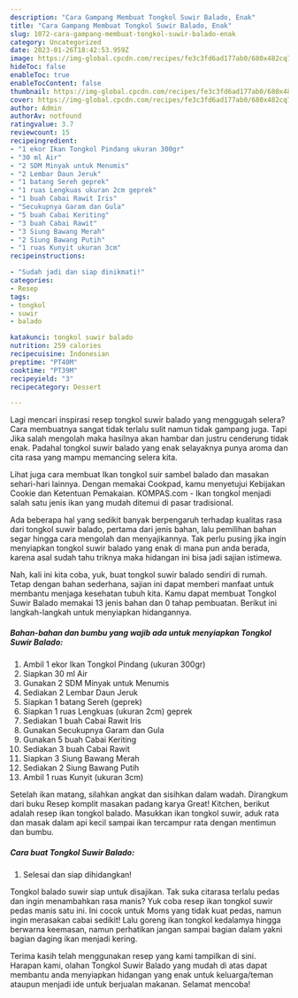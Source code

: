 ```yaml
---
description: "Cara Gampang Membuat Tongkol Suwir Balado, Enak"
title: "Cara Gampang Membuat Tongkol Suwir Balado, Enak"
slug: 1072-cara-gampang-membuat-tongkol-suwir-balado-enak
category: Uncategorized
date: 2023-01-26T18:42:53.959Z
image: https://img-global.cpcdn.com/recipes/fe3c3fd6ad177ab0/680x482cq70/tongkol-suwir-balado-foto-resep-utama.jpg
hideToc: false
enableToc: true
enableTocContent: false
thumbnail: https://img-global.cpcdn.com/recipes/fe3c3fd6ad177ab0/680x482cq70/tongkol-suwir-balado-foto-resep-utama.jpg
cover: https://img-global.cpcdn.com/recipes/fe3c3fd6ad177ab0/680x482cq70/tongkol-suwir-balado-foto-resep-utama.jpg
author: Admin
authorAv: notfound
ratingvalue: 3.7
reviewcount: 15
recipeingredient:
- "1 ekor Ikan Tongkol Pindang ukuran 300gr"
- "30 ml Air"
- "2 SDM Minyak untuk Menumis"
- "2 Lembar Daun Jeruk"
- "1 batang Sereh geprek"
- "1 ruas Lengkuas ukuran 2cm geprek"
- "1 buah Cabai Rawit Iris"
- "Secukupnya Garam dan Gula"
- "5 buah Cabai Keriting"
- "3 buah Cabai Rawit"
- "3 Siung Bawang Merah"
- "2 Siung Bawang Putih"
- "1 ruas Kunyit ukuran 3cm"
recipeinstructions:

- "Sudah jadi dan siap dinikmati!"
categories:
- Resep
tags:
- tongkol
- suwir
- balado

katakunci: tongkol suwir balado 
nutrition: 259 calories
recipecuisine: Indonesian
preptime: "PT40M"
cooktime: "PT39M"
recipeyield: "3"
recipecategory: Dessert

---
```



Lagi mencari inspirasi resep tongkol suwir balado yang menggugah selera? Cara membuatnya sangat tidak terlalu sulit namun tidak gampang juga. Tapi Jika salah mengolah maka hasilnya akan hambar dan justru cenderung tidak enak. Padahal tongkol suwir balado yang enak selayaknya punya aroma dan cita rasa yang mampu memancing selera kita.


Lihat juga cara membuat Ikan tongkol suir sambel balado dan masakan sehari-hari lainnya. Dengan memakai Cookpad, kamu menyetujui Kebijakan Cookie dan Ketentuan Pemakaian. KOMPAS.com - Ikan tongkol menjadi salah satu jenis ikan yang mudah ditemui di pasar tradisional.

Ada beberapa hal yang sedikit banyak berpengaruh terhadap kualitas rasa dari tongkol suwir balado, pertama dari jenis bahan, lalu pemilihan bahan segar hingga cara mengolah dan menyajikannya. Tak perlu pusing jika ingin menyiapkan tongkol suwir balado yang enak di mana pun anda berada, karena asal sudah tahu triknya maka hidangan ini bisa jadi sajian istimewa.


Nah, kali ini kita coba, yuk, buat tongkol suwir balado sendiri di rumah. Tetap dengan bahan sederhana, sajian ini dapat memberi manfaat untuk membantu menjaga kesehatan tubuh kita. Kamu dapat membuat Tongkol Suwir Balado memakai 13 jenis bahan dan 0 tahap pembuatan. Berikut ini langkah-langkah untuk menyiapkan hidangannya.

<!--inarticleads1-->

##### Bahan-bahan dan bumbu yang wajib ada untuk menyiapkan Tongkol Suwir Balado:

1. Ambil 1 ekor Ikan Tongkol Pindang (ukuran 300gr)
1. Siapkan 30 ml Air
1. Gunakan 2 SDM Minyak untuk Menumis
1. Sediakan 2 Lembar Daun Jeruk
1. Siapkan 1 batang Sereh (geprek)
1. Siapkan 1 ruas Lengkuas (ukuran 2cm) geprek
1. Sediakan 1 buah Cabai Rawit Iris
1. Gunakan Secukupnya Garam dan Gula
1. Gunakan 5 buah Cabai Keriting
1. Sediakan 3 buah Cabai Rawit
1. Siapkan 3 Siung Bawang Merah
1. Sediakan 2 Siung Bawang Putih
1. Ambil 1 ruas Kunyit (ukuran 3cm)


Setelah ikan matang, silahkan angkat dan sisihkan dalam wadah. Dirangkum dari buku Resep komplit masakan padang karya Great! Kitchen, berikut adalah resep ikan tongkol balado. Masukkan ikan tongkol suwir, aduk rata dan masak dalam api kecil sampai ikan tercampur rata dengan mentimun dan bumbu. 

<!--inarticleads2-->

##### Cara buat Tongkol Suwir Balado:


1. Selesai dan siap dihidangkan!

Tongkol balado suwir siap untuk disajikan. Tak suka citarasa terlalu pedas dan ingin menambahkan rasa manis? Yuk coba resep ikan tongkol suwir pedas manis satu ini. Ini cocok untuk Moms yang tidak kuat pedas, namun ingin merasakan cabai sedikit! Lalu goreng ikan tongkol kedalamya hingga berwarna keemasan, namun perhatikan jangan sampai bagian dalam yakni bagian daging ikan menjadi kering. 

Terima kasih telah menggunakan resep yang kami tampilkan di sini. Harapan kami, olahan Tongkol Suwir Balado yang mudah di atas dapat membantu anda menyiapkan hidangan yang enak untuk keluarga/teman ataupun menjadi ide untuk berjualan makanan. Selamat mencoba!
